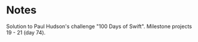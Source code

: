 # Notes
Solution to Paul Hudson's challenge "100 Days of Swift". Milestone projects 19 - 21 (day 74). 
